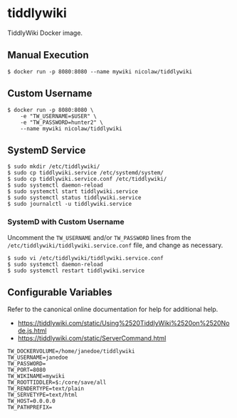 # tiddlywiki

TiddlyWiki Docker image.

## Manual Execution

```
$ docker run -p 8080:8080 --name mywiki nicolaw/tiddlywiki
```

## Custom Username

```
$ docker run -p 8080:8080 \
    -e "TW_USERNAME=$USER" \
    -e "TW_PASSWORD=hunter2" \
    --name mywiki nicolaw/tiddlywiki
```

## SystemD Service

```
$ sudo mkdir /etc/tiddlywiki/
$ sudo cp tiddlywiki.service /etc/systemd/system/
$ sudo cp tiddlywiki.service.conf /etc/tiddlywiki/
$ sudo systemctl daemon-reload
$ sudo systemctl start tiddlywiki.service
$ sudo systemctl status tiddlywiki.service
$ sudo journalctl -u tiddlywiki.service
```

### SystemD with Custom Username

Uncomment the `TW_USERNAME` and/or `TW_PASSWORD` lines from the
`/etc/tiddlywiki/tiddlywiki.service.conf` file, and change as necessary.

```
$ sudo vi /etc/tiddlywiki/tiddlywiki.service.conf
$ sudo systemctl daemon-reload
$ sudo systemctl restart tiddlywiki.service
```

## Configurable Variables

Refer to the canonical online documentation for help for additional help.

* https://tiddlywiki.com/static/Using%2520TiddlyWiki%2520on%2520Node.js.html
* https://tiddlywiki.com/static/ServerCommand.html

```
TW_DOCKERVOLUME=/home/janedoe/tiddlywiki
TW_USERNAME=janedoe
TW_PASSWORD=
TW_PORT=8080
TW_WIKINAME=mywiki
TW_ROOTTIDDLER=$:/core/save/all
TW_RENDERTYPE=text/plain
TW_SERVETYPE=text/html
TW_HOST=0.0.0.0
TW_PATHPREFIX=
```
